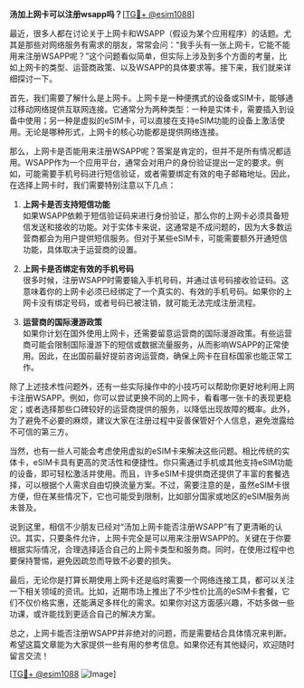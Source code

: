 **汤加上网卡可以注册wsapp吗？**[[TG💪+ @esim1088](https://t.me/s/esim1088)]

最近，很多人都在讨论关于上网卡和WSAPP（假设为某个应用程序）的话题。尤其是那些对网络服务有需求的朋友，常常会问：“我手头有一张上网卡，它能不能用来注册WSAPP呢？”这个问题看似简单，但实际上涉及到多个方面的考量，比如上网卡的类型、运营商政策、以及WSAPP的具体要求等。接下来，我们就来详细探讨一下。

首先，我们需要了解什么是上网卡。上网卡是一种便携式的设备或SIM卡，能够通过移动网络提供互联网连接。它通常分为两种类型：一种是实体卡，需要插入到设备中使用；另一种是虚拟的eSIM卡，可以直接在支持eSIM功能的设备上激活使用。无论是哪种形式，上网卡的核心功能都是提供网络连接。

那么，上网卡是否能用来注册WSAPP呢？答案是肯定的，但并不是所有情况都适用。WSAPP作为一个应用平台，通常会对用户的身份验证提出一定的要求。例如，可能需要手机号码进行短信验证，或者需要绑定有效的电子邮箱地址。因此，在选择上网卡时，我们需要特别注意以下几点：

1. **上网卡是否支持短信功能**  
   如果WSAPP依赖于短信验证码来进行身份验证，那么你的上网卡必须具备短信发送和接收的功能。对于实体卡来说，这通常是不成问题的，因为大多数运营商都会为用户提供短信服务。但对于某些eSIM卡，可能需要额外开通短信功能，具体取决于运营商的设置。

2. **上网卡是否绑定有效的手机号码**  
   很多时候，注册WSAPP时需要输入手机号码，并通过该号码接收验证码。这意味着你的上网卡必须已经绑定了一个真实的、有效的手机号码。如果你的上网卡没有绑定号码，或者号码已被注销，就可能无法完成注册流程。

3. **运营商的国际漫游政策**  
   如果你计划在国外使用上网卡，还需要留意运营商的国际漫游政策。有些运营商可能会限制国际漫游下的短信或数据流量服务，从而影响WSAPP的正常使用。因此，在出国前最好提前咨询运营商，确保上网卡在目标国家也能正常工作。

除了上述技术性问题外，还有一些实际操作中的小技巧可以帮助你更好地利用上网卡注册WSAPP。例如，你可以尝试更换不同的上网卡，看看哪一张卡的表现更稳定；或者选择那些口碑较好的运营商提供的服务，以降低出现故障的概率。此外，为了避免不必要的麻烦，建议大家在注册过程中妥善保管好个人信息，避免泄露给不可信的第三方。

当然，也有一些人可能会考虑使用虚拟的eSIM卡来解决这些问题。相比传统的实体卡，eSIM卡具有更高的灵活性和便捷性。你只需通过手机或其他支持eSIM功能的设备，即可轻松激活并使用。而且，许多eSIM卡提供商还提供了丰富的套餐选择，可以根据个人需求自由切换流量方案。不过，需要注意的是，虽然eSIM卡很方便，但在某些情况下，它也可能受到限制，比如部分国家或地区的eSIM服务尚未普及。

说到这里，相信不少朋友已经对“汤加上网卡能否注册WSAPP”有了更清晰的认识。其实，只要条件允许，上网卡完全是可以用来注册WSAPP的。关键在于你要根据实际情况，合理选择适合自己的上网卡类型和服务商。同时，在使用过程中也要保持警惕，避免因疏忽而导致不必要的损失。

最后，无论你是打算长期使用上网卡还是临时需要一个网络连接工具，都可以关注一下相关领域的资讯。比如，近期市场上推出了不少性价比高的eSIM卡套餐，它们不仅价格实惠，还能满足多样化的需求。如果你对这方面感兴趣，不妨多做一些功课，或许能找到更适合自己的解决方案。

总之，上网卡能否注册WSAPP并非绝对的问题，而是需要结合具体情况来判断。希望这篇文章能为大家提供一些有用的参考信息。如果你还有其他疑问，欢迎随时留言交流！  

[[TG💪+ @esim1088](https://t.me/s/esim1088) ![Image](https://i.postimg.cc/4NQfJmqS/Snipaste-2025-05-13-00-14-12.png)]